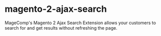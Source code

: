 # magento-2-ajax-search
MageComp's Magento 2 Ajax Search Extension allows your customers to search for and get results without refreshing the page.
